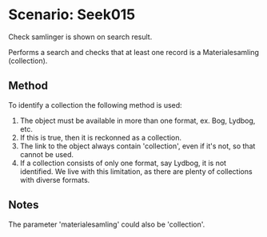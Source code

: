 # Scenario: Seek015

Check samlinger is shown on search result.

Performs a search and checks that at least one record is a Materialesamling (collection).

## Method
To identify a collection the following method is used:

1. The object must be available in more than one format, ex. Bog, Lydbog, etc.
2. If this is true, then it is reckonned as a collection.
3. The link to the object always contain 'collection', even if it's not, so that cannot be used.
4. If a collection consists of only one format, say Lydbog, it is not identified. We live with this limitation, as there are plenty of collections with diverse formats.



## Notes
The parameter 'materialesamling' could also be 'collection'.

